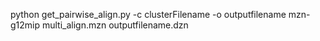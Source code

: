 python get_pairwise_align.py -c clusterFilename -o outputfilename
mzn-g12mip multi_align.mzn outputfilename.dzn
